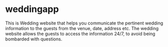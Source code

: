 # weddingapp
This is Wedding website that helps you communicate the pertinent wedding information to the guests from the venue, date, address etc. The wedding website allows the guests to access the information 24/7, to avoid being bombarded with questions.
